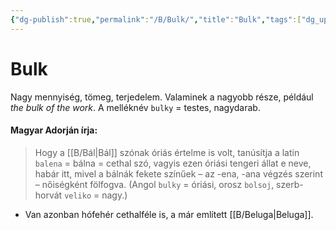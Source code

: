 ```yaml
---
{"dg-publish":true,"permalink":"/B/Bulk/","title":"Bulk","tags":["dg_uploaded"],"created":"2023-11-29T02:37","updated":"2023-11-29T02:37"}
---
```



# Bulk

Nagy mennyiség, tömeg, terjedelem. Valaminek a nagyobb része, például *the bulk of the work*. A melléknév `bulky` = testes, nagydarab.  

#### Magyar Adorján írja:  

> Hogy a [[B/Bál\|Bál]] szónak óriás értelme is volt, tanúsítja a latin `balena` = bálna = cethal szó, vagyis ezen óriási tengeri állat e neve, habár itt, mivel a bálnák fekete színűek – az -ena, -ana végzés szerint – nőiségként fölfogva. (Angol `bulky` = óriási, orosz `bolsoj`, szerb-horvát `veliko` = nagy.)  
- Van azonban hófehér cethalféle is, a már említett [[B/Beluga\|Beluga]].  